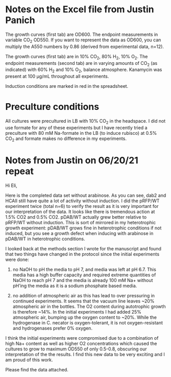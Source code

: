 # Notes on the Excel file from Justin Panich 

The growth curves (first tab) are OD600. The endpoint measurements in variable CO<sub>2</sub> OD550. If you want to represent the data as OD600, you can multiply the A550 numbers by 0.86 (derived from experimental data, n=12). 

The growth curves (first tab) are in 10% CO<sub>2</sub>, 80% H<sub>2</sub>, 10% O<sub>2</sub>. The endpoint measurements (second tab) are in varying amounts of CO<sub>2</sub> (as indicated) with 60% H<sub>2</sub> and 10% O<sub>2</sub>, balance atmosphere. Kanamycin was present at 100 µg/mL throughout all experiments.

Induction conditions are marked in red in the spreadsheet. 

# Preculture conditions 

All cultures were precultured in LB with 10% CO<sub>2</sub> in the headspace. I did not use formate for any of these experiments but I have recently tried a preculture with 80 mM Na-formate in the LB (to induce rubisco) at 0.5% CO<sub>2</sub> and formate makes no difference in my experiments. 


# Notes from Justin on 06/20/21 repeat

Hi Eli, 

Here is the completed data set without arabinose.  As you can see, dab2 and HCAII still have quite a lot of activity without induction.  I did the pRFP/WT experiment twice (total n=6) to verify the result as it is very important for our interpretation of the data.  It looks like there is tremendous action at 1.5% CO2 and 0.5% CO2.  pDAB/WT actually grew better relative to pRFP/WT without induction.  This is sort of mirrored in my heterotrophic growth experiment: pDAB/WT grows fine in heterotrophic conditions if not induced, but you see a growth defect when inducing with arabinose in pDAB/WT in heterotrophic conditions.  

I looked back at the methods section I wrote for the manuscript and found that two things have changed in the protocol since the initial experiments were done:
1) no NaOH to pH the media to pH 7, and media was left at pH 6.7.  This media has a high buffer capacity and required extreme quantities of NaOH to reach pH 7 and the media is already 100 mM Na+ without pH’ing the media as it is a sodium phosphate based media.  

2) no addition of atmospheric air as this has lead to over pressuring in continued experiments.  It seems that the vacuum line leaves ~20% atmospheric air in the bottles.  The O2 content during autotrophic growth is therefore ~14%.  In the initial experiments I had added 25% atmospheric air, bumping up the oxygen content to ~20%.  While the hydrogenase in C. necator is oxygen-tolerant, it is not oxygen-resistant and hydrogenases prefer 0% oxygen. 

I think the initial experiments were compromised due to a combination of high Na+ content as well as higher O2 concentrations which caused the cultures to grow to maximum OD550 of only 0.5-0.8, obscuring our interpretation of the the results.  I find this new data to be very exciting and I am proud of this work. 

Please find the data attached.
